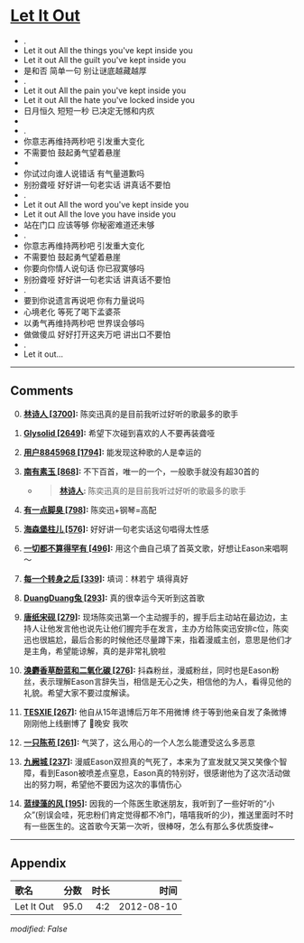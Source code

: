 # [Let It Out](https://music.163.com/song?id=64037)

* .
* Let it out All the things you've kept inside you
* Let it out All the guilt you've kept inside you
* 是和否 简单一句 别让谜底越藏越厚
* .
* Let it out All the pain you've kept inside you
* Let it out All the hate you've locked inside you
* 日月恒久 短短一秒 已决定无憾和内疚
* 
* .
* 你意志再维持两秒吧 引发重大变化
* 不需要怕 鼓起勇气望着悬崖
* 
* 你试过向谁人说错话 有气量道歉吗
* 别扮聋哑 好好讲一句老实话 讲真话不要怕
* .
* Let it out All the word you've kept inside you
* Let it out All the love you have inside you
* 站在门口 应该等够 你秘密难道还未够
* .
* 你意志再维持两秒吧 引发重大变化
* 不需要怕 鼓起勇气望着悬崖
* 你要向你情人说句话 你已寂寞够吗
* 别扮聋哑 好好讲一句老实话 讲真话不要怕
* .
* 要到你说遗言再说吧 你有力量说吗
* 心境老化 等死了喝下孟婆茶
* 以勇气再维持两秒吧 世界误会够吗
* 做做傻瓜 好好打开这夹万吧 讲出口不要怕
* .
* Let it out...


---

## Comments
0. **[林诗人 \[3700\]](https://music.163.com/#/user/home?id=8915323):** 陈奕迅真的是目前我听过好听的歌最多的歌手

1. **[Glysolid \[2649\]](https://music.163.com/#/user/home?id=52747616):** 希望下次碰到喜欢的人不要再装聋哑

2. **[用户8845968 \[1794\]](https://music.163.com/#/user/home?id=8845968):** 能发现这种歌的人是幸运的

3. **[南有素玉 \[868\]](https://music.163.com/#/user/home?id=57866328):** 不下百首，唯一的一个，一般歌手就没有超30首的
	* > **[林诗人](https://music.163.com/#/user/home?id=8915323):** 陈奕迅真的是目前我听过好听的歌最多的歌手

4. **[有一点脚臭 \[798\]](https://music.163.com/#/user/home?id=65104363):** 陈奕迅+钢琴=高配

5. **[海森堡柱儿 \[576\]](https://music.163.com/#/user/home?id=45688094):** 好好讲一句老实话这句唱得太性感

6. **[一切都不算得罕有 \[496\]](https://music.163.com/#/user/home?id=34829133):** 用这个曲自己填了首英文歌，好想让Eason来唱啊～

7. **[每一个转身之后 \[339\]](https://music.163.com/#/user/home?id=29772774):** 填词：林若宁 填得真好

8. **[DuangDuang兔 \[293\]](https://music.163.com/#/user/home?id=57144588):** 真的很幸运今天听到这首歌

9. **[唐纸宋砚 \[279\]](https://music.163.com/#/user/home?id=404241386):** 现场陈奕迅第一个主动握手的，握手后主动站在最边边，主持人让他发言他也说先让他们握完手在发言，主办方给陈奕迅安排c位，陈奕迅也很尴尬，最后合影的时候他还尽量蹲下来，指着漫威主创，意思是他们才是主角，希望能谅解，真的是非常礼貌啦

10. **[溴麝香草酚蓝和二氧化碳 \[276\]](https://music.163.com/#/user/home?id=87027353):** 抖森粉丝，漫威粉丝，同时也是Eason粉丝，表示理解Eason言辞失当，相信是无心之失，相信他的为人，看得见他的礼貌。希望大家不要过度解读。

11. **[TESXIE \[267\]](https://music.163.com/#/user/home?id=115635653):** 他自从15年退博后万年不用微博 终于等到他亲自发了条微博 刚刚他上线删博了 🌙晚安 我吹

12. **[一只陈苟 \[261\]](https://music.163.com/#/user/home?id=292433321):** 气哭了，这么用心的一个人怎么能遭受这么多恶意

13. **[九阙城 \[237\]](https://music.163.com/#/user/home?id=114370735):** 漫威Eason双担真的气死了，本来为了宣发就又哭又笑像个智障，看到Eason被喷差点窒息，Eason真的特别好，很感谢他为了这次活动做出的努力啊，希望他不要因为这次的事情伤心

14. **[蓝绿藻的风 \[195\]](https://music.163.com/#/user/home?id=121415526):** 因我的一个陈医生歌迷朋友，我听到了一些好听的“小众”(别误会哇，死忠粉们肯定觉得都不冷门，嘻嘻我听的少)，推送里面时不时有一些医生的。这首歌今天第一次听，很棒呀，怎么有那么多优质旋律~



---

## Appendix

|歌名|分数|时长|时间|
|:---|:---:|---:|---:|
|Let It Out|95.0|4:2|2012-08-10

*modified: False*